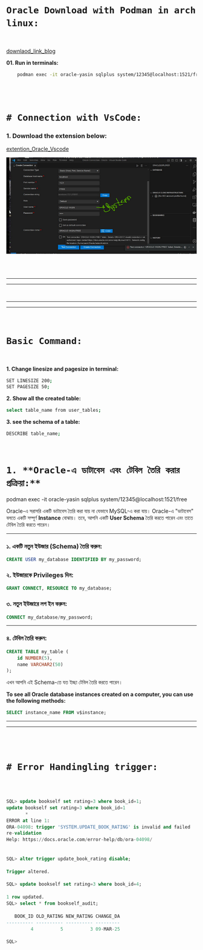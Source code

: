 <br>

# `Oracle Download with Podman in arch linux: `

<br>


[downlaod_link_blog](https://sharafat.is-a.dev/notes/oracle-db/)

**01. Run in terminals:**
```bash
    podman exec -it oracle-yasin sqlplus system/12345@localhost:1521/free
```

<br>
<br>

# `# Connection with VsCode: `

### 1. Download the extension below: 

[extention_Oracle_Vscode](https://marketplace.visualstudio.com/items?itemName=Oracle.sql-developer)

![image](img/image01.png)

<br>
<br>

---
---

<br>

---
---

<br>

# `Basic Command:`

<br>

**1. Change linesize and pagesize in terminal:**

```bash
SET LINESIZE 200;
SET PAGESIZE 50;
```

**2. Show all the created table:**
```bash 
select table_name from user_tables;
```
**3. see the schema of a table:**
```bash
DESCRIBE table_name;
```

<br>

# `1. **Oracle-এ ডাটাবেস এবং টেবিল তৈরি করার প্রক্রিয়া:**`  
podman exec -it oracle-yasin sqlplus system/12345@localhost:1521/free

Oracle-এ সরাসরি একটি ডাটাবেস তৈরি করা যায় না যেভাবে MySQL-এ করা যায়। Oracle-এ "ডাটাবেস" বলতে একটি সম্পূর্ণ **Instance** বোঝায়। তবে, আপনি একটি **User Schema** তৈরি করতে পারেন এবং তাতে টেবিল তৈরি করতে পারেন।  

---

### **১. একটি নতুন ইউজার (Schema) তৈরি করুন:**
```sql
CREATE USER my_database IDENTIFIED BY my_password;
```

### **২. ইউজারকে Privileges দিন:**
```sql
GRANT CONNECT, RESOURCE TO my_database;
```

### **৩. নতুন ইউজারে লগ ইন করুন:**
```sql
CONNECT my_database/my_password;
```

---

### **৪. টেবিল তৈরি করুন:**
```sql
CREATE TABLE my_table (
    id NUMBER(5),
    name VARCHAR2(50)
);
```

এখন আপনি এই Schema-তে যত ইচ্ছা টেবিল তৈরি করতে পারেন। 


**To see all Oracle database instances created on a computer, you can use the following methods:**

```sql
SELECT instance_name FROM v$instance;
```

---
---

<br>
<br>

# `# Error Handingling trigger:`

<br>
<br>

```sql
SQL> update bookself set rating=3 where book_id=1;
update bookself set rating=3 where book_id=1
       *
ERROR at line 1:
ORA-04098: trigger 'SYSTEM.UPDATE_BOOK_RATING' is invalid and failed
re-validation
Help: https://docs.oracle.com/error-help/db/ora-04098/


SQL> alter trigger update_book_rating disable;

Trigger altered.

SQL> update bookself set rating=3 where book_id=4;

1 row updated.
SQL> select * from bookself_audit;

   BOOK_ID OLD_RATING NEW_RATING CHANGE_DA
---------- ---------- ---------- ---------
         4          5          3 09-MAR-25

SQL>
```

